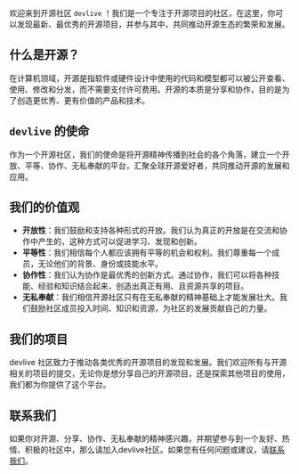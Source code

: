 欢迎来到开源社区 `devlive` ！我们是一个专注于开源项目的社区，在这里，你可以发现最新、最优秀的开源项目，并参与其中，共同推动开源生态的繁荣和发展。

## 什么是开源？

在计算机领域，开源是指软件或硬件设计中使用的代码和模型都可以被公开查看、使用、修改和分发，而不需要支付许可费用。开源的本质是分享和协作，目的是为了创造更优秀、更有价值的产品和技术。

## `devlive` 的使命

作为一个开源社区，我们的使命是将开源精神传播到社会的各个角落，建立一个开放、平等、协作、无私奉献的平台，汇聚全球开源爱好者，共同推动开源的发展和应用。

## 我们的价值观

- **开放性**：我们鼓励和支持各种形式的开放。我们认为真正的开放是在交流和协作中产生的，这种方式可以促进学习、发现和创新。
- **平等性**：我们相信每个人都应该拥有平等的机会和权利。我们尊重每一个成员，无论他们的背景、身份或技能水平。
- **协作性**：我们认为协作是最优秀的创新方式。通过协作，我们可以将各种技能、经验和知识结合起来，创造出真正有用、且资源共享的项目。
- **无私奉献**：我们相信开源社区只有在无私奉献的精神基础上才能发展壮大。我们鼓励社区成员投入时间、知识和资源，为社区的发展贡献自己的力量。

## 我们的项目

devlive 社区致力于推动各类优秀的开源项目的发现和发展。我们欢迎所有与开源相关的项目的提交，无论你是想分享自己的开源项目，还是探索其他项目的使用，我们都为你提供了这个平台。

## 联系我们

如果你对开源、分享、协作、无私奉献的精神感兴趣，并期望参与到一个友好、热情、积极的社区中，那么请加入devlive社区。如果您有任何问题或建议，请[联系我们](mailto:community@devlive.org)。
